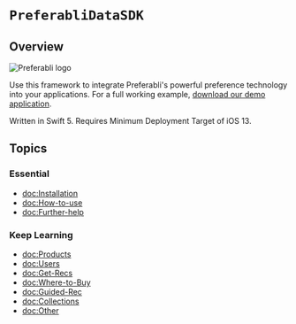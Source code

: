 # ``PreferabliDataSDK``

## Overview

![Preferabli logo](https://s3.amazonaws.com/winering-production/d28520ba508d1031df8e5458fd6bc224)

Use this framework to integrate Preferabli's powerful preference technology into your applications. For a full working example, [download our demo application](https://github.com/winering/Preferabli-for-iOS). 

Written in Swift 5. Requires Minimum Deployment Target of iOS 13.

## Topics

### Essential

- <doc:Installation>
- <doc:How-to-use>
- <doc:Further-help>

### Keep Learning

- <doc:Products>
- <doc:Users>
- <doc:Get-Recs>
- <doc:Where-to-Buy>
- <doc:Guided-Rec>
- <doc:Collections>
- <doc:Other>
